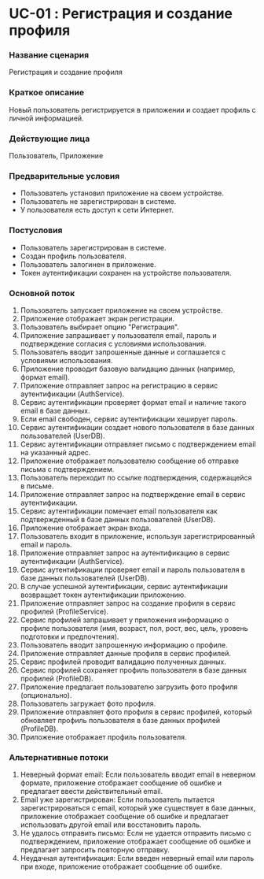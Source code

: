 # UC-01 : Регистрация и создание профиля

### Название сценария

Регистрация и создание профиля

### Краткое описание

Новый пользователь регистрируется в приложении и создает профиль с личной информацией.

### Действующие лица

Пользователь, Приложение

### Предварительные условия

- Пользователь установил приложение на своем устройстве.
- Пользователь не зарегистрирован в системе.
- У пользователя есть доступ к сети Интернет.

### Постусловия

- Пользователь зарегистрирован в системе.
- Создан профиль пользователя.
- Пользователь залогинен в приложение.
- Токен аутентификации сохранен на устройстве пользователя.

### Основной поток

1. Пользователь запускает приложение на своем устройстве.
2. Приложение отображает экран регистрации.
3. Пользователь выбирает опцию "Регистрация".
4. Приложение запрашивает у пользователя email, пароль и подтверждение согласия с условиями использования.
5. Пользователь вводит запрошенные данные и соглашается с условиями использования.
6. Приложение проводит базовую валидацию данных (например, формат email).
7. Приложение отправляет запрос на регистрацию в сервис аутентификации (AuthService).
8. Сервис аутентификации проверяет формат email и наличие такого email в базе данных.
9. Если email свободен, сервис аутентификации хеширует пароль.
10. Сервис аутентификации создает нового пользователя в базе данных пользователей (UserDB).
11. Сервис аутентификации отправляет письмо с подтверждением email на указанный адрес.
12. Приложение отображает пользователю сообщение об отправке письма с подтверждением.
13. Пользователь переходит по ссылке подтверждения, содержащейся в письме.
14. Приложение отправляет запрос на подтверждение email в сервис аутентификации.
15. Сервис аутентификации помечает email пользователя как подтвержденный в базе данных пользователей (UserDB).
16. Приложение отображает экран входа.
17. Пользователь входит в приложение, используя зарегистрированный email и пароль.
18. Приложение отправляет запрос на аутентификацию в сервис аутентификации (AuthService).
19. Сервис аутентификации проверяет email и пароль пользователя в базе данных пользователей (UserDB).
20. В случае успешной аутентификации, сервис аутентификации возвращает токен аутентификации приложению.
21. Приложение отправляет запрос на создание профиля в сервис профилей (ProfileService).
22. Сервис профилей запрашивает у приложения информацию о профиле пользователя (имя, возраст, пол, рост, вес, цель, уровень подготовки и предпочтения).
23. Пользователь вводит запрошенную информацию о профиле.
24. Приложение отправляет данные профиля в сервис профилей.
25. Сервис профилей проводит валидацию полученных данных.
26. Сервис профилей сохраняет профиль пользователя в базе данных профилей (ProfileDB).
27. Приложение предлагает пользователю загрузить фото профиля (опционально).
28. Пользователь загружает фото профиля.
29. Приложение отправляет фото профиля в сервис профилей, который обновляет профиль пользователя в базе данных профилей (ProfileDB).
30. Приложение отображает профиль пользователя.

### Альтернативные потоки

1. Неверный формат email: Если пользователь вводит email в неверном формате, приложение отображает сообщение об ошибке и предлагает ввести действительный email.
2. Email уже зарегистрирован: Если пользователь пытается зарегистрироваться с email, который уже существует в базе данных, приложение отображает сообщение об ошибке и предлагает использовать другой email или восстановить пароль.
3. Не удалось отправить письмо: Если не удается отправить письмо с подтверждением, приложение отображает сообщение об ошибке и предлагает запросить повторную отправку.
4. Неудачная аутентификация: Если введен неверный email или пароль при входе, приложение отображает сообщение об ошибке.



